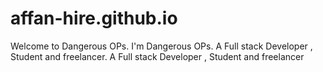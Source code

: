 # affan-hire.github.io
Welcome to Dangerous OPs. I'm Dangerous OPs. A Full stack Developer , Student and freelancer. A Full stack Developer , Student and freelancer
